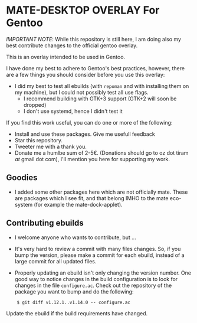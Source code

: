 MATE-DESKTOP OVERLAY For Gentoo
===============================

*IMPORTANT NOTE*: While this repository is still here, I am doing also my best 
contribute changes to the official gentoo overlay.

This is an overlay intended to be used in Gentoo. 

I have done my best to adhere to Gentoo's best practices, however, there
are a few things you should consider before you use this overlay:

* I did my best to test all ebuilds (with `repoman` and with installing
   them on my machine), but I could not possibly test all use flags.
  - I recommend building with GTK+3 support (GTK+2 will soon be dropped)
  - I don't use systemd, hence I didn't test it

If you find this work useful, you can do one or more of the following:

 * Install and use these packages. Give me usefull feedback
 * Star this repository.
 * Tweeter me with a thank you.
 * Donate me a humlbe sum of 2-5€.
   (Donations should go to oz dot tiram _at_ gmail dot com),
   I'll mention you here for supporting my work.

## Goodies

 * I added some other packages here which are not officially mate. These are packages which I see fit, 
   and that belong IMHO to the mate eco-system (for example the mate-dock-applet).

## Contributing ebuilds

 * I welcome anyone who wants to contribute, but ...
 * It's very hard to review a commit with many files changes. So, if you 
   bump the version, please make a commit for each ebuild, instead of a large
	 commit for all updated files.

 * Properly updating an ebuild isn't only changing the version number. One good
   way to notice changes in the build configuration is to look for changes in
	 the file `configure.ac`. Check out the repository of the package you want 
	 to bump and do the following:

```
	$ git diff v1.12.1..v1.14.0 -- configure.ac 
```

   Update the ebuild if the build requirements have changed.
